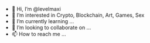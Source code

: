 - 👋 Hi, I’m @levelmaxi
- 👀 I’m interested in Crypto, Blockchain, Art, Games, Sex
- 🌱 I’m currently learning ...
- 💞️ I’m looking to collaborate on ...
- 📫 How to reach me ...

<!---
levelmaxi/levelmaxi is a ✨ special ✨ repository because its `README.md` (this file) appears on your GitHub profile.
You can click the Preview link to take a look at your changes.
--->
